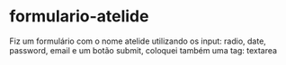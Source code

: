 # formulario-atelide
Fiz um formulário com o nome atelide utilizando os input: radio, date, password, email e um botão submit, coloquei também uma tag: textarea

